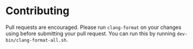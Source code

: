 # Contributing

Pull requests are encouraged. Please run `clang-format` on your changes
using before submitting your pull request. You can run this by running
`dev-bin/clang-format-all.sh`.
